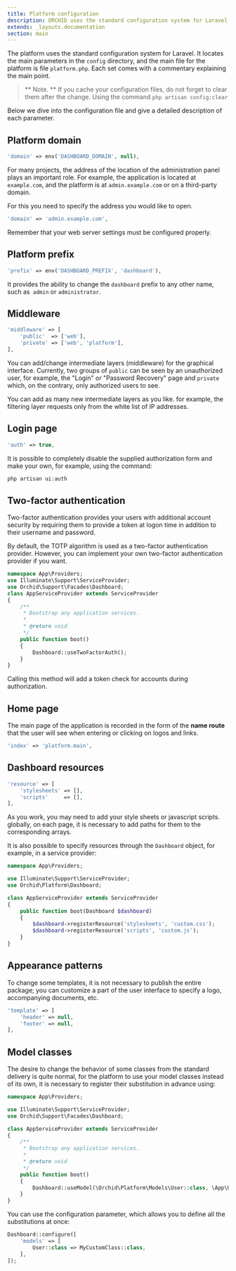 ```yaml
---
title: Platform configuration
description: ORCHID uses the standard configuration system for Laravel.
extends: _layouts.documentation
section: main
---
```


The platform uses the standard configuration system for Laravel.
It locates the main parameters in the `config` directory, and the main file for the platform is
file `platform.php`. Each set comes with a commentary explaining the main point.

> ** Note. ** If you cache your configuration files, do not forget to clear them after the change. Using the command `php artisan config:clear`

Below we dive into the configuration file and give a detailed description of each parameter.

## Platform domain

```php
'domain' => env('DASHBOARD_DOMAIN', null),
```

For many projects, the address of the location of the administration panel plays an important role.
For example, the application is located at `example.com`, and the platform is at `admin.example.com` or on a third-party domain.

For this you need to specify the address you would like to open.

```php
'domain' => 'admin.example.com',
```
 
Remember that your web server settings must be configured properly.


## Platform prefix


```php
'prefix' => env('DASHBOARD_PREFIX', 'dashboard'),
```
 
It provides the ability to change the `dashboard` prefix to any other name, such as` admin` or `administrator`.


## Middleware

```php
'middleware' => [
    'public'  => ['web'],
    'private' => ['web', 'platform'],
],
```

You can add/change intermediate layers (middleware) for the graphical interface.
Currently, two groups of `public` can be seen by an unauthorized user,
for example, the "Login" or "Password Recovery" page and `private` which, on the contrary, only authorized users to see.


You can add as many new intermediate layers as you like.
for example, the filtering layer requests only from the white list of IP addresses.


## Login page

```php
'auth' => true,
```

It is possible to completely disable the supplied authorization form and make your own, for example, using the command:

```php
php artisan ui:auth
```


## Two-factor authentication

Two-factor authentication provides your users with additional account security by requiring them to provide a token at logon time in addition to their username and password.

By default, the TOTP algorithm is used as a two-factor authentication provider. However, you can implement your own two-factor authentication provider if you want.


```php
namespace App\Providers;
use Illuminate\Support\ServiceProvider;
use Orchid\Support\Facades\Dashboard;
class AppServiceProvider extends ServiceProvider
{
    /**
     * Bootstrap any application services.
     *
     * @return void
     */
    public function boot()
    {
        Dashboard::useTwoFactorAuth();
    }
}
```

Calling this method will add a token check for accounts during authorization.

## Home page

The main page of the application is recorded in the form of the **name route** that the user will see when entering or clicking on logos and links.
```php
'index' => 'platform.main',
```

## Dashboard resources


```php
'resource' => [
    'stylesheets' => [],
    'scripts'     => [],
],
```

As you work, you may need to add your style sheets or javascript scripts.
globally, on each page, it is necessary to add paths for them to the corresponding arrays.

It is also possible to specify resources through the `Dashboard` object, for example, in a service provider:


```php
namespace App\Providers;

use Illuminate\Support\ServiceProvider;
use Orchid\Platform\Dashboard;

class AppServiceProvider extends ServiceProvider
{
    public function boot(Dashboard $dashboard)
    {
        $dashboard->registerResource('stylesheets', 'custom.css');
        $dashboard->registerResource('scripts', 'custom.js');
    }
}
```


## Appearance patterns

To change some templates, it is not necessary to publish the entire package; you can customize a part of the user interface to specify a logo, accompanying documents, etc.

```php
'template' => [
    'header' => null,
    'footer' => null,
],
```


## Model classes

The desire to change the behavior of some classes from the standard delivery is quite normal, for the platform to use your model classes instead of its own, it is necessary to register their substitution in advance using:

```php
namespace App\Providers;

use Illuminate\Support\ServiceProvider;
use Orchid\Support\Facades\Dashboard;

class AppServiceProvider extends ServiceProvider
{
    /**
     * Bootstrap any application services.
     *
     * @return void
     */
    public function boot()
    {
        Dashboard::useModel(\Orchid\Platform\Models\User::class, \App\User::class);
    }
}
```

You can use the configuration parameter, which allows you to define all the substitutions at once:

```php
Dashboard::configure([
    'models' => [
        User::class => MyCustomClass::class,
    ],
]);
```
